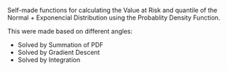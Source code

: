 Self-made functions for calculating the Value at Risk and quantile of the Normal + Exponencial Distribution using the Probablity Density Function.

This were made based on different angles:

- Solved by Summation of PDF
- Solved by Gradient Descent
- Solved by Integration


